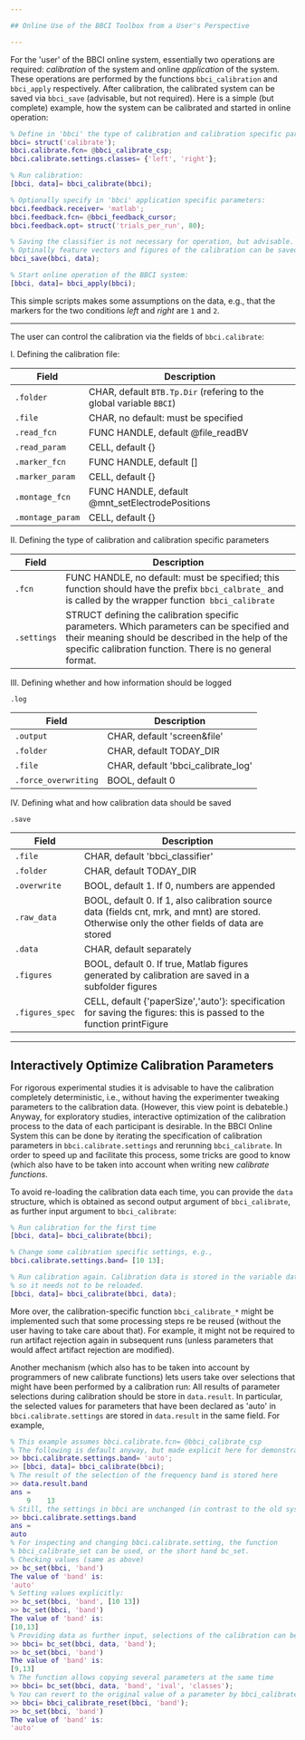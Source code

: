 ```yaml
---

## Online Use of the BBCI Toolbox from a User's Perspective

---
```


For the 'user' of the BBCI online system, essentially two operations
are required: *calibration* of the system and online *application* of
the system. These operations are performed by the functions `bbci_calibration` and `bbci_apply` respectively.
After calibration, the calibrated system can be saved via `bbci_save` (advisable, but not required).
Here is a simple (but complete) example, how the system can be calibrated and started in online operation:

```matlab
% Define in 'bbci' the type of calibration and calibration specific parameters:
bbci= struct('calibrate');
bbci.calibrate.fcn= @bbci_calibrate_csp;
bbci.calibrate.settings.classes= {'left', 'right'};

% Run calibration:
[bbci, data]= bbci_calibrate(bbci);

% Optionally specify in 'bbci' application specific parameters:
bbci.feedback.receiver= 'matlab';
bbci.feedback.fcn= @bbci_feedback_cursor;
bbci.feedback.opt= struct('trials_per_run', 80);

% Saving the classifier is not necessary for operation, but advisable.
% Optinally feature vectors and figures of the calibration can be saved.
bbci_save(bbci, data);

% Start online operation of the BBCI system:
[bbci, data]= bbci_apply(bbci);
```

This simple scripts makes some assumptions on the data, e.g., that the markers for the two conditions _left_ and _right_ are `1` and `2`.

---

The user can control the calibration via the fields of `bbci.calibrate`:

I. Defining the calibration file:

| Field            | Description                                                         |
|------------------|---------------------------------------------------------------------|
| `.folder`        | CHAR, default `BTB.Tp.Dir` (refering to the global variable `BBCI`) |
| `.file`          | CHAR, no default: must be specified                                 |
| `.read_fcn`      | FUNC HANDLE, default @file_readBV                                   |
| `.read_param`    | CELL, default {}                                                    |
| `.marker_fcn`    | FUNC HANDLE, default []                                             |
| `.marker_param`  | CELL, default {}                                                    |
| `.montage_fcn`   | FUNC HANDLE, default @mnt_setElectrodePositions                     |
| `.montage_param` | CELL, default {}                                                    |


II. Defining the type of calibration and calibration specific parameters

| Field       | Description                                                                                                                                                                                                |
|-------------|------------------------------------------------------------------------------------------------------------------------------------------------------------------------------------------------------------|
| `.fcn`      | FUNC HANDLE, no default: must be specified; this function should have the prefix `bbci_calbrate_` and is called by the wrapper function` bbci_calibrate`                                                   |
| `.settings` | STRUCT defining the calibration specific parameters. Which parameters can be specified and their meaning should be described in the help of the specific calibration function. There is no general format. |


III. Defining whether and how information should be logged


`.log`

| Field                | Description                        |
|----------------------|------------------------------------|
| `.output`            | CHAR, default 'screen&file'        |
| `.folder`            | CHAR, default TODAY_DIR            |
| `.file`              | CHAR, default 'bbci_calibrate_log' |
| `.force_overwriting` | BOOL, default 0                    |


IV. Defining what and how calibration data should be saved

`.save`

| Field           | Description                                                                                                                                   |
|-----------------|-----------------------------------------------------------------------------------------------------------------------------------------------|
| `.file`         | CHAR, default 'bbci_classifier'                                                                                                               |
| `.folder`       | CHAR, default TODAY_DIR                                                                                                                       |
| `.overwrite`    | BOOL, default 1. If 0, numbers are appended                                                                                                   |
| `.raw_data`     | BOOL, default 0. If 1, also calibration source data (fields cnt, mrk, and mnt) are stored. Otherwise only the other fields of data are stored |
| `.data`         | CHAR, default separately                                                                                                                      |
| `.figures`      | BOOL, default 0. If true, Matlab figures generated by calibration are saved in a subfolder figures                                            |
| `.figures_spec` | CELL, default {'paperSize','auto'}: specification for saving the figures: this is passed to the function printFigure                          |  

---

## Interactively Optimize Calibration Parameters

For rigorous experimental studies it is advisable to have the
calibration completely deterministic, i.e., without having the
experimenter tweaking parameters to the calibration data. (However, this
view point is debateble.) Anyway, for exploratory studies, interactive
optimization of the calibration process to the data of each participant
is desirable. In the BBCI Online System this can be done by iterating
the specification of calibration parameters in
`bbci.calibrate.settings` and rerunning
`bbci_calibrate`. In order to speed up and facilitate this
process, some tricks are good to know (which also have to be taken into
account when writing new *calibrate functions*.

To avoid re-loading the calibration data each time, you can provide the
`data` structure, which is obtained as second output argument
of `bbci_calibrate`, as further input argument to
`bbci_calibrate`:

```matlab
% Run calibration for the first time
[bbci, data]= bbci_calibrate(bbci);

% Change some calibration specific settings, e.g.,
bbci.calibrate.settings.band= [10 13];

% Run calibration again. Calibration data is stored in the variable data,
% so it needs not to be reloaded.
[bbci, data]= bbci_calibrate(bbci, data);
```

More over, the calibration-specific function
`bbci_calibrate_*` might be implemented such that some
processing steps re be reused (without the user having to take care
about that). For example, it might not be required to run artifact
rejection again in subsequent runs (unless parameters that would affect
artifact rejection are modified).

Another mechanism (which also has to be taken into account by
programmers of new calibrate functions) lets users take over selections
that might have been performed by a calibration run: All results of
parameter selections during calibration should be store in
`data.result`. In particular, the selected values for
parameters that have been declared as 'auto' in
`bbci.calibrate.settings` are stored in
`data.result` in the same field. For example,

```matlab
% This example assumes bbci.calibrate.fcn= @bbci_calibrate_csp
% The following is default anyway, but made explicit here for demonstration
>> bbci.calibrate.settings.band= 'auto';
>> [bbci, data]= bbci_calibrate(bbci);
% The result of the selection of the frequency band is stored here
>> data.result.band
ans =
    9	 13
% Still, the settings in bbci are unchanged (in contrast to the old system)
>> bbci.calibrate.settings.band
ans =
auto
% For inspecting and changing bbci.calibrate.setting, the function
% bbci_calibrate_set can be used, or the short hand bc_set.
% Checking values (same as above)
>> bc_set(bbci, 'band')
The value of 'band' is:
'auto'
% Setting values explicitly:
>> bc_set(bbci, 'band', [10 13])
>> bc_set(bbci, 'band')
The value of 'band' is:
[10,13]
% Providing data as further input, selections of the calibration can be copied:
>> bbci= bc_set(bbci, data, 'band');
>> bc_set(bbci, 'band')
The value of 'band' is:
[9,13]
% The function allows copying several parameters at the same time
>> bbci= bc_set(bbci, data, 'band', 'ival', 'classes');
% You can revert to the original value of a parameter by bbci_calibrate_reset
>> bbci= bbci_calibrate_reset(bbci, 'band');
>> bc_set(bbci, 'band')
The value of 'band' is:
'auto'
```
